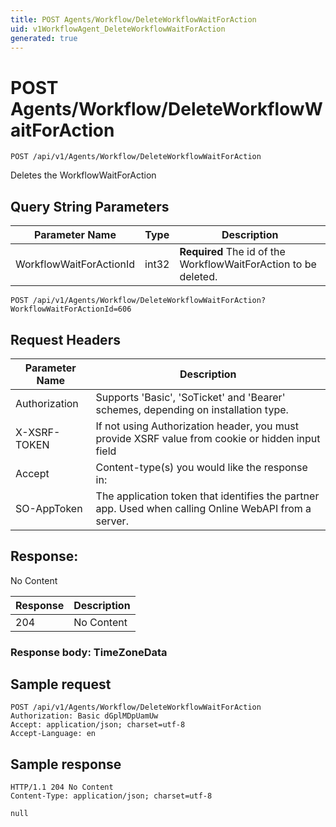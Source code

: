 ```yaml
---
title: POST Agents/Workflow/DeleteWorkflowWaitForAction
uid: v1WorkflowAgent_DeleteWorkflowWaitForAction
generated: true
---
```


# POST Agents/Workflow/DeleteWorkflowWaitForAction

```http
POST /api/v1/Agents/Workflow/DeleteWorkflowWaitForAction
```

Deletes the WorkflowWaitForAction







## Query String Parameters

| Parameter Name | Type |  Description |
|----------------|------|--------------|
| WorkflowWaitForActionId | int32 | **Required** The id of the WorkflowWaitForAction to be deleted. |

```http
POST /api/v1/Agents/Workflow/DeleteWorkflowWaitForAction?WorkflowWaitForActionId=606
```


## Request Headers

| Parameter Name | Description |
|----------------|-------------|
| Authorization  | Supports 'Basic', 'SoTicket' and 'Bearer' schemes, depending on installation type. |
| X-XSRF-TOKEN   | If not using Authorization header, you must provide XSRF value from cookie or hidden input field |
| Accept         | Content-type(s) you would like the response in:  |
| SO-AppToken | The application token that identifies the partner app. Used when calling Online WebAPI from a server. |


## Response:

No Content

| Response | Description |
|----------------|-------------|
| 204 | No Content |

### Response body: TimeZoneData


## Sample request

```http!
POST /api/v1/Agents/Workflow/DeleteWorkflowWaitForAction
Authorization: Basic dGplMDpUamUw
Accept: application/json; charset=utf-8
Accept-Language: en
```

## Sample response

```http_
HTTP/1.1 204 No Content
Content-Type: application/json; charset=utf-8

null
```